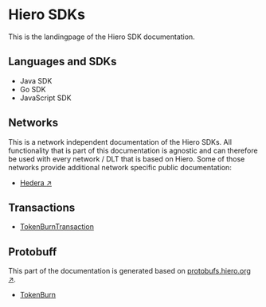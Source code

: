 # Hiero SDKs

This is the landingpage of the Hiero SDK documentation.

## Languages and SDKs

- Java SDK
- Go SDK
- JavaScript SDK

## Networks

This is a network independent documentation of the Hiero SDKs.
All functionality that is part of this documentation is agnostic and can therefore be used with every network / DLT that is based on Hiero.
Some of those networks provide additional network specific public documentation:

- [Hedera :arrow_upper_right:](../hedera/sdks/index.md)

## Transactions

- [TokenBurnTransaction](TokenBurnTransaction.md)

## Protobuff

This part of the documentation is generated based on [protobufs.hiero.org :arrow_upper_right:](https://hashgraph.github.io/hedera-protobufs/).

- [TokenBurn](api/TokenBurn.md)


